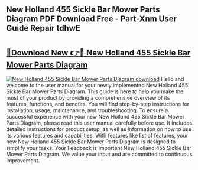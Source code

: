 ## New Holland 455 Sickle Bar Mower Parts Diagram PDF Download Free - Part-Xnm User Guide Repair tdhwE

# <h2><a href="http://dfk2v08.blite.top/?on=New+Holland+455+Sickle+Bar+Mower+Parts+Diagram">🔗Download New 👉🔴 New Holland 455 Sickle Bar Mower Parts Diagram</a></h2>

[![New Holland 455 Sickle Bar Mower Parts Diagram download](https://i.imgur.com/lujVjoI.png)](http://dfk2v08.blite.top/?on=New+Holland+455+Sickle+Bar+Mower+Parts+Diagram)
Hello and welcome to the user manual for your newly implemented New Holland 455 Sickle Bar Mower Parts Diagram. This guide is here to help you make the most of your product by providing a comprehensive overview of its features, functions, and benefits. You will find step-by-step instructions for installation, usage, maintenance, and troubleshooting. To ensure a successful experience with your new New Holland 455 Sickle Bar Mower Parts Diagram, please read this user manual carefully before use. It includes detailed instructions for product setup, as well as information on how to use its various features and capabilities. With features like list of features, your new New Holland 455 Sickle Bar Mower Parts Diagram is designed to simplify your tasks. Your Feedback is Important New Holland 455 Sickle Bar Mower Parts Diagram. We value your input and are committed to continuous improvement.
